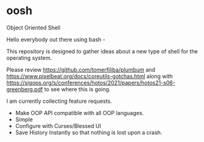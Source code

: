 # oosh
Object Oriented Shell

Hello everybody out there using bash -

This repository is designed to gather ideas about a new type of shell for the operating system.

Please review https://github.com/tomerfiliba/plumbum and https://www.pixelbeat.org/docs/coreutils-gotchas.html
along with https://sigops.org/s/conferences/hotos/2021/papers/hotos21-s06-greenberg.pdf to see where this is going.

I am currently collecting feature requests.

- Make OOP API compatible with all OOP languages.
- Simple
- Configure with Curses/Blessed UI
- Save History Instantly so that nothing is lost upon a crash.
